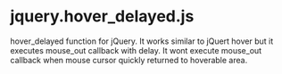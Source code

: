 jquery.hover_delayed.js
=======================

hover_delayed function for jQuery. It works similar to jQuert hover but it executes mouse_out callback with delay. It wont execute mouse_out callback when mouse cursor quickly returned to hoverable area.